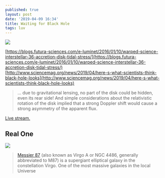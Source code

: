```yaml
---
published: true
layout: post
date: '2019-04-09 16:34'
title: Waiting for Black Hole
tags: luv 
---
```

![](https://blogs.futura-sciences.com/e-luminet/wp-content/uploads/sites/11/2013/12/Science1.jpg)

[https://blogs.futura-sciences.com/e-luminet/2016/01/10/warped-science-interstellar-36-accretion-disk-tidal-stress/](https://blogs.futura-sciences.com/e-luminet/2016/01/10/warped-science-interstellar-36-accretion-disk-tidal-stress/)  
[http://www.sciencemag.org/news/2019/04/here-s-what-scientists-think-black-hole-looks](http://www.sciencemag.org/news/2019/04/here-s-what-scientists-think-black-hole-looks)

> ... due to gravitational lensing, no part of the disk could be hidden, even its rear side! And simple considerations about the relativistic rotation of the disk implied that a strong Doppler shift would cause a strong asymmetry of the apparent flux.

[Live stream.](https://www.youtube.com/watch?reload=9&v=Dr20f19czeE)

## Real One
![](https://cdn.eso.org/images/screen/eso1907a.jpg)

> [Messier 87](https://en.wikipedia.org/wiki/Messier_87) (also known as Virgo A or NGC 4486, generally abbreviated to M87) is a supergiant elliptical galaxy in the constellation Virgo. One of the most massive galaxies in the local Universe
